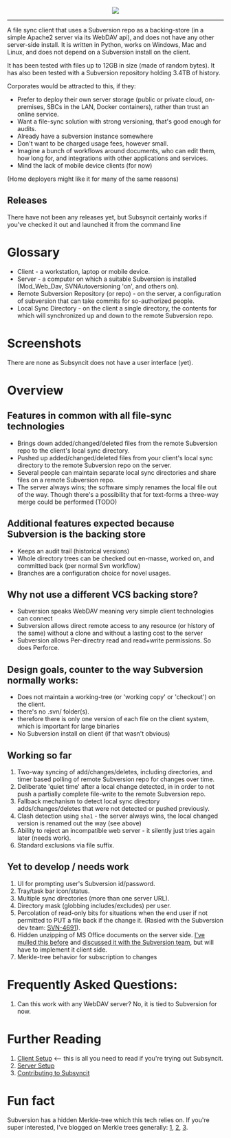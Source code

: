 <p align="center"><img src="https://user-images.githubusercontent.com/82182/31454859-dbf012c8-ae84-11e7-8823-ff52c98d12b7.png"/></p>

<hr>

A file sync client that uses a Subversion repo as a backing-store (in a simple Apache2 server via its WebDAV api), and does not have any other server-side install.
It is written in Python, works on Windows, Mac and Linux, and does not depend on a Subversion install on the client.

It has been tested with files up to 12GB in size (made of random bytes). It has also been tested with a Subversion repository holding
3.4TB of history.

Corporates would be attracted to this, if they:

* Prefer to deploy their own server storage (public or private cloud, on-premises, SBCs in the LAN, Docker containers), rather than trust an online service.
* Want a file-sync solution with strong versioning, that's good enough for audits.
* Already have a subversion instance somewhere
* Don't want to be charged usage fees, however small.
* Imagine a bunch of workflows around documents, who can edit them, how long for, and integrations with other applications and services.
* Mind the lack of mobile device clients (for now)

(Home deployers might like it for many of the same reasons)

## Releases

There have not been any releases yet, but Subsyncit certainly works if you've checked it out and launched it from the command line

# Glossary

* Client - a workstation, laptop or mobile device.
* Server - a computer on which a suitable Subversion is installed (Mod_Web_Dav, SVNAutoversioning 'on', and others on).
* Remote Subversion Repository (or repo) - on the server, a configuration of subversion that can take commits for so-authorized people.
* Local Sync Directory - on the client a single directory, the contents for which will synchronized up and down to the remote Subversion repo.

# Screenshots

There are none as Subsyncit does not have a user interface (yet).

# Overview

## Features in common with all file-sync technologies

* Brings down added/changed/deleted files from the remote Subversion repo to the client's local sync directory.
* Pushed up added/changed/deleted files from your client's local sync directory to the remote Subversion repo on the server.
* Several people can maintain separate local sync directories and share files on a remote Subversion repo.
* The server always wins; the software simply renames the local file out of the way. Though there's a possibility that for text-forms a three-way merge could be performed (TODO)

## Additional features expected because Subversion is the backing store

* Keeps an audit trail (historical versions)
* Whole directory trees can be checked out en-masse, worked on, and committed back (per normal Svn workflow)
* Branches are a configuration choice for novel usages.

## Why not use a different VCS backing store?

* Subversion speaks WebDAV meaning very simple client technologies can connect
* Subversion allows direct remote access to any resource (or history of the same) without a clone and without a lasting cost to the server
* Subversion allows Per-directry read and read+write permissions. So does Perforce.

## Design goals, counter to the way Subversion normally works:

* Does not maintain a working-tree (or 'working copy' or 'checkout') on the client.
 * there's no .svn/ folder(s).
  * therefore there is only one version of each file on the client system, which is important for large binaries
* No Subversion install on client (if that wasn't obvious)

## Working so far

1. Two-way syncing of add/changes/deletes, including directories, and timer based polling of remote Subversion repo for changes over time.
2. Deliberate 'quiet time' after a local change detected, in in order to not push a partially complete file-write to the remote Subversion repo.
3. Fallback mechanism to detect local sync directory adds/changes/deletes that were not detected or pushed previously.
4. Clash detection using `sha1` - the server always wins, the local changed version is renamed out the way (see above)
5. Ability to reject an incompatible web server - it silently just tries again later (needs work).
6. Standard exclusions via file suffix.

## Yet to develop / needs work

1. UI for prompting user's Subversion id/password.
2. Tray/task bar icon/status.
3. Multiple sync directories (more than one server URL).
4. Directory mask (globbing includes/excludes) per user.
5. Percolation of read-only bits for situations when the end user if not permitted to PUT a file back if the change it. (Rasied with the Subversion dev team: [SVN-4691](https://issues.apache.org/jira/browse/SVN-4691)).
6. Hidden unzipping of MS Office documents on the server side. [I've mulled this before](https://paulhammant.com/2014/10/28/corporate-file-sync-agony-and-ecstasy#vcs-systems-should-be-the-backends-for-file-sync) and [discussed it with the Subversion team](https://groups.google.com/forum/#!topic/subversion-development/YE0F0nYlR-U), but will have to implement it client side.
7. Merkle-tree behavior for subscription to changes

# Frequently Asked Questions:

1. Can this work with any WebDAV server? No, it is tied to Subversion for now.

# Further Reading

1. [Client Setup](https://github.com/subsyncit/subsyncit/wiki/Subsyncit-Client-Setup)  <-- this is all you need to read if you're trying out Subsyncit.
2. [Server Setup](https://github.com/subsyncit/subsyncit/wiki/Subversion-Server-Setup)
3. [Contributing to Subsyncit](https://github.com/subsyncit/subsyncit/wiki/Contributing-to-Subsyncit)

# Fun fact

Subversion has a hidden Merkle-tree which this tech relies on. If you're super interested, I've blogged on Merkle
trees generally: [1](https://paulhammant.com/2017/09/17/merkle-trees-in-pictures/), [2](https://paulhammant.com/2017/09/17/old-school-merkle-trees-rock/),
[3](https://paulhammant.com/2017/09/28/choosing-between-blockchains-and-vanilla-merkle-trees/).
